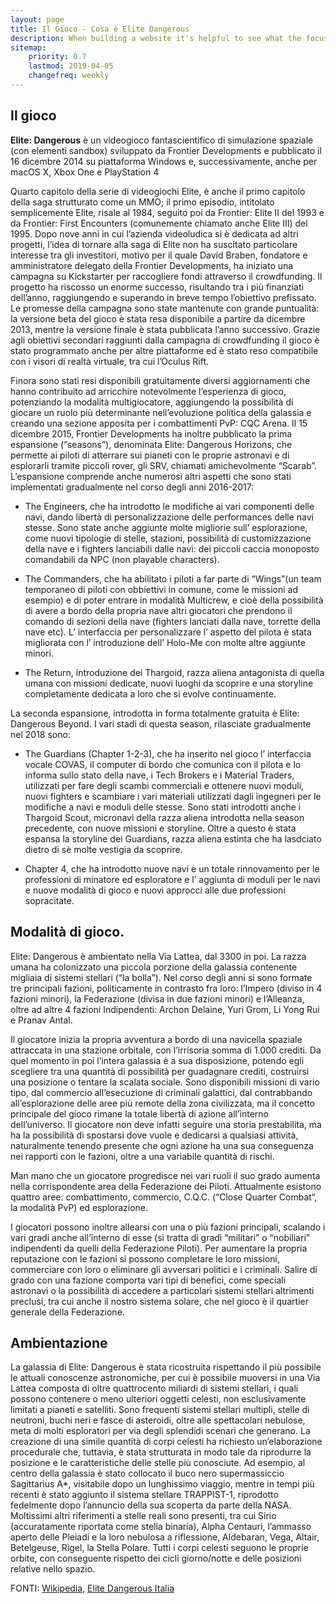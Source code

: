 ```yaml
---
layout: page
title: Il Gioco - Cosa è Elite Dangerous
description: When building a website it's helpful to see what the focus of your site is. This page is an example of how to show a website's focus.
sitemap:
    priority: 0.7
    lastmod: 2019-04-05
    changefreq: weekly
---
```

## Il gioco

**Elite: Dangerous** è un videogioco fantascientifico di simulazione spaziale (con elementi sandbox) sviluppato da Frontier Developments e pubblicato il 16 dicembre 2014 su piattaforma Windows e, successivamente, anche per macOS X, Xbox One e PlayStation 4

Quarto capitolo della serie di videogiochi Elite, è anche il primo capitolo della saga strutturato come un MMO; il primo episodio, intitolato semplicemente Elite, risale al 1984, seguito poi da Frontier: Elite II del 1993 e da Frontier: First Encounters (comunemente chiamato anche Elite III) del 1995. 
Dopo nove anni in cui l’azienda videoludica si è dedicata ad altri progetti, l’idea di tornare alla saga di Elite non ha suscitato particolare interesse tra gli investitori, motivo per il quale David Braben, fondatore e amministratore delegato della Frontier Developments, ha iniziato una campagna su Kickstarter per raccogliere fondi attraverso il crowdfunding. Il progetto ha riscosso un enorme successo, risultando tra i più finanziati dell’anno, raggiungendo e superando in breve tempo l’obiettivo prefissato. Le promesse della campagna sono state mantenute con grande puntualità: la versione beta del gioco è stata resa disponibile a partire da dicembre 2013, mentre la versione finale è stata pubblicata l’anno successivo. 
Grazie agli obiettivi secondari raggiunti dalla campagna di crowdfunding il gioco è stato programmato anche per altre piattaforme ed è stato reso compatibile con i visori di realtà virtuale, tra cui l’Oculus Rift.

Finora sono stati resi disponibili gratuitamente diversi aggiornamenti che hanno contribuito ad arricchire notevolmente l’esperienza di gioco, potenziando la modalità multigiocatore, aggiungendo la possibilità di giocare un ruolo più determinante nell’evoluzione politica della galassia e creando una sezione apposita per i combattimenti PvP: CQC Arena. 
Il 15 dicembre 2015, Frontier Developments ha inoltre pubblicato la prima espansione (“seasons”), denominata Elite: Dangerous Horizons, che permette ai piloti di atterrare sui pianeti con le proprie astronavi e di esplorarli tramite piccoli rover, gli SRV, chiamati amichevolmente “Scarab”. L’espansione comprende anche numerosi altri aspetti che sono stati implementati gradualmente nel corso degli anni 2016-2017:

- The Engineers, che ha introdotto le modifiche ai vari componenti delle navi, dando libertà di personalizzazione delle performances delle navi stesse. Sono state anche aggiunte molte migliorie sull’ esplorazione, come nuovi tipologie di stelle, stazioni, possibilità di customizzazione della nave e i fighters lanciabili dalle navi: dei piccoli caccia monoposto comandabili da NPC (non playable characters).

- The Commanders, che ha abilitato i piloti a far parte di “Wings”(un team temporaneo di piloti con obbiettivi in comune, come le missioni ad esempio) e di poter entrare in modalità Multicrew, e cioè della possibilità di avere a bordo della propria nave altri giocatori che prendono il comando di sezioni della nave (fighters lanciati dalla nave, torrette della nave etc). L’ interfaccia per personalizzare l’ aspetto del pilota è stata migliorata con l’ introduzione dell’ Holo-Me con molte altre aggiunte minori.

- The Return, introduzione dei Thargoid, razza aliena antagonista di quella umana con missioni dedicate, nuovi luoghi da scoprire e una storyline completamente dedicata a loro che si evolve continuamente.

La seconda espansione, introdotta in forma totalmente gratuita è Elite: Dangerous Beyond. I vari stadi di questa season, rilasciate gradualmente nel 2018 sono:

- The Guardians (Chapter 1-2-3), che ha inserito nel gioco l’ interfaccia vocale COVAS, il computer di bordo che comunica con il pilota e lo informa sullo stato della nave, i Tech Brokers e i Material Traders, utilizzati per fare degli scambi commerciali e ottenere nuovi moduli, nuovi fighters e scambiare i vari materiali utilizzati dagli ingegneri per le modifiche a navi e moduli delle stesse. Sono stati introdotti anche i Thargoid Scout, micronavi della razza aliena introdotta nella season precedente, con nuove missioni e storyline. Oltre a questo è stata espansa la storyline dei Guardians, razza aliena estinta che ha lasdciato dietro di sè molte vestigia da scoprire.

- Chapter 4, che ha introdotto nuove navi e un totale rinnovamento per le professioni di minatore ed esploratore e l’ aggiunta di moduli per le navi e nuove modalità di gioco e nuovi approcci alle due professioni sopracitate.

## Modalità di gioco.

Elite: Dangerous è ambientato nella Via Lattea, dal 3300 in poi.
La razza umana ha colonizzato una piccola porzione della galassia contenente migliaia di sistemi stellari (“la bolla”). 
Nel corso degli anni si sono formate tre principali fazioni, politicamente in contrasto fra loro: l’Impero (diviso in 4 fazioni minori), la Federazione (divisa in due fazioni minori) e l’Alleanza, oltre ad altre 4 fazioni Indipendenti: Archon Delaine, Yuri Grom, Li Yong Rui e Pranav Antal.

Il giocatore inizia la propria avventura a bordo di una navicella spaziale attraccata in una stazione orbitale, con l’irrisoria somma di 1.000 crediti. Da quel momento in poi l’intera galassia è a sua disposizione, potendo egli scegliere tra una quantità di possibilità per guadagnare crediti, costruirsi una posizione o tentare la scalata sociale. Sono disponibili missioni di vario tipo, dal commercio all’esecuzione di criminali galattici, dal contrabbando all’esplorazione delle aree più remote della zona civilizzata, ma il concetto principale del gioco rimane la totale libertà di azione all’interno dell’universo. Il giocatore non deve infatti seguire una storia prestabilita, ma ha la possibilità di spostarsi dove vuole e dedicarsi a qualsiasi attività, naturalmente tenendo presente che ogni azione ha una sua conseguenza nei rapporti con le fazioni, oltre a una variabile quantità di rischi.

Man mano che un giocatore progredisce nei vari ruoli il suo grado aumenta nella corrispondente area della Federazione dei Piloti. 
Attualmente esistono quattro aree: combattimento, commercio, C.Q.C. (“Close Quarter Combat“, la modalità PvP) ed esplorazione.

I giocatori possono inoltre allearsi con una o più fazioni principali, scalando i vari gradi anche all’interno di esse (si tratta di gradi “militari” o “nobiliari” indipendenti da quelli della Federazione Piloti). Per aumentare la propria reputazione con le fazioni si possono completare le loro missioni, commerciare con loro o eliminare gli avversari politici e i criminali. 
Salire di grado con una fazione comporta vari tipi di benefici, come speciali astronavi o la possibilità di accedere a particolari sistemi stellari altrimenti preclusi, tra cui anche il nostro sistema solare, che nel gioco è il quartier generale della Federazione.

## Ambientazione

La galassia di Elite: Dangerous è stata ricostruita rispettando il più possibile le attuali conoscenze astronomiche, per cui è possibile muoversi in una Via Lattea composta di oltre quattrocento miliardi di sistemi stellari, i quali possono contenere o meno ulteriori oggetti celesti, non esclusivamente limitati a pianeti e satelliti. Sono frequenti sistemi stellari multipli, stelle di neutroni, buchi neri e fasce di asteroidi, oltre alle spettacolari nebulose, meta di molti esploratori per via degli splendidi scenari che generano. La creazione di una simile quantità di corpi celesti ha richiesto un’elaborazione procedurale che, tuttavia, è stata strutturata in modo tale da riprodurre la posizione e le caratteristiche delle stelle più conosciute. Ad esempio, al centro della galassia è stato collocato il buco nero supermassiccio Sagittarius A*, visitabile dopo un lunghissimo viaggio, mentre in tempi più recenti è stato aggiunto il sistema stellare TRAPPIST-1, riprodotto fedelmente dopo l’annuncio della sua scoperta da parte della NASA. Moltissimi altri riferimenti a stelle reali sono presenti, tra cui Sirio (accuratamente riportata come stella binaria), Alpha Centauri, l’ammasso aperto delle Pleiadi e la loro nebulosa a riflessione, Aldebaran, Vega, Altair, Betelgeuse, Rigel, la Stella Polare. Tutti i corpi celesti seguono le proprie orbite, con conseguente rispetto dei cicli giorno/notte e delle posizioni relative nello spazio.

FONTI: [Wikipedia](https://it.wikipedia.org/wiki/Elite:_Dangerous), [Elite Dangerous Italia](https://www.elitedangerousitalia.it/il-gioco/)